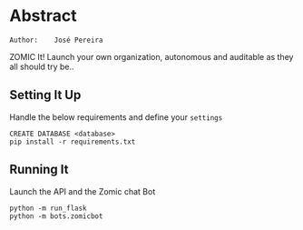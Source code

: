 Abstract
======
    Author:    José Pereira

ZOMIC It! Launch your own organization, autonomous and auditable as they all should try be..

Setting It Up
----------
Handle the below requirements and define your `settings`

    CREATE DATABASE <database>
    pip install -r requirements.txt

Running It
----------
Launch the API and the Zomic chat Bot

    python -m run_flask
    python -m bots.zomicbot
